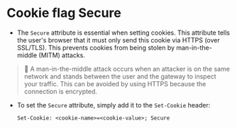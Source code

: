 # Cookie flag Secure

* The `Secure` attribute is essential when setting cookies. This attribute tells the user's browser that it must only send this cookie via HTTPS (over SSL/TLS). This prevents cookies from being stolen by man-in-the-middle (MITM) attacks.

> :older_man: A man-in-the-middle attack occurs when an attacker is on the same network and stands between the user and the gateway to inspect your traffic. This can be avoided by using HTTPS because the connection is encrypted.

* To set the `Secure` attribute, simply add it to the `Set-Cookie` header:

  ```
  Set-Cookie: <cookie-name>=<cookie-value>; Secure
  ```
